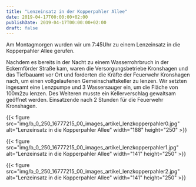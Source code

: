 ```yaml
---
title: "Lenzeinsatz in der Kopperpahler Allee"
date: 2019-04-17T00:00:00+02:00
publishDate: 2019-04-17T00:00:00+02:00
draft: false
---
```


Am Montagmorgen wurden wir um 7:45Uhr zu einem Lenzeinsatz in die Kopperpahler Allee gerufen.

<!--more-->

Nachdem es bereits in der Nacht zu einem Wasserrohrbruch in der Eckernförder Straße kam, waren die Versorgungsbetriebe Kronshagen und das Tiefbauamt vor Ort und forderten die Kräfte der Feuerwehr Kronshagen nach, um einen vollgelaufenen Gemeinschaftskeller zu lenzen. Wir setzten ingesamt eine Lenzpumpe und 3 Wassersauger ein, um die Fläche von 100m2zu lenzen. Des Weiteren musste ein Kellerverschlag gewaltsam geöffnet werden. Einsatzende nach 2 Stunden für die Feuerwehr Kronshagen.


{{< figure src="img/b_0_250_16777215_00_images_artikel_lenzkopperpahler0.jpg" alt="Lenzeinsatz in die Kopperpahler Allee" width="188" height="250" >}}

{{< figure src="img/b_0_250_16777215_00_images_artikel_lenzkopperpahler1.jpg" alt="Lenzeinsatz in die Kopperpahler Allee" width="141" height="250" >}}

{{< figure src="img/b_0_250_16777215_00_images_artikel_lenzkopperpahler2.jpg" alt="Lenzeinsatz in die Kopperpahler Allee" width="141" height="250" >}}
